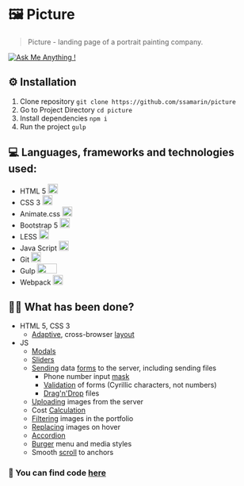 # 🖼 Picture

> Picture - landing page of a portrait painting company.

 [![Ask Me Anything !](https://img.shields.io/badge/Ask%20me-anything-1abc9c.svg)](https://t.me/ssamar1n) 

## ⚙️ Installation

1. Clone repository `git clone https://github.com/ssamarin/picture`
2. Go to Project Directory `cd picture`
3. Install dependencies `npm i`
4. Run the project `gulp`

## 💻 Languages, frameworks and technologies used:

- HTML 5 <img src="https://i.imgur.com/qO0PGIL.png" width="20" height="20">
- CSS 3 <img src="https://i.imgur.com/5hSV08Q.png" width="20" height="20">
- Animate.css <img src="https://i.imgur.com/NyQEtYp.png" width="20" height="20">
- Bootstrap 5 <img src="https://i.imgur.com/HUE1oeN.jpg" width="20" height="20">
- LESS <img src="https://i.imgur.com/l0nrAOT.png" width="20" height="20">
- Java Script <img src="https://i.imgur.com/STb3G3u.png" width="20" height="20">
- Git  <img src="https://i.imgur.com/UXAVdJg.png" width="20" height="20">
- Gulp <img src="https://i.imgur.com/O8oAo69.png" width="40" height="20">
- Webpack <img src="https://i.imgur.com/5vtemvH.png" width="20" height="20">

## 👨‍💻 What has been done?

+ HTML 5, CSS 3
    + [Adaptive](https://github.com/ssamarin/picture/blob/master/src/assets/less/main.less), cross-browser [layout](https://github.com/ssamarin/picture/blob/master/src/index.html)
+ JS
    + [Modals](https://github.com/ssamarin/picture/blob/master/src/js/modules/modals.js)
    + [Sliders](https://github.com/ssamarin/picture/blob/master/src/js/modules/sliders.js)
    + [Sending](https://github.com/ssamarin/picture/blob/master/src/js/services/requests.js) data [forms](https://github.com/ssamarin/picture/blob/master/src/js/modules/forms.js) to the server, including sending files
        + Phone number input [mask](https://github.com/ssamarin/picture/blob/master/src/js/modules/mask.js)
        + [Validation](https://github.com/ssamarin/picture/blob/master/src/js/modules/checkTextInputs.js) of forms (Cyrillic characters, not numbers)
        + [Drag'n'Drop](https://github.com/ssamarin/picture/blob/master/src/js/modules/drop.js) files
    + [Uploading](https://github.com/ssamarin/picture/blob/master/src/js/modules/showMoreStyles.js) images from the server
    + Cost [Calculation](https://github.com/ssamarin/picture/blob/master/src/js/modules/calc.js)
    + [Filtering](https://github.com/ssamarin/picture/blob/master/src/js/modules/filter.js) images in the portfolio
    + [Replacing](https://github.com/ssamarin/picture/blob/master/src/js/modules/pictureSize.js) images on hover
    + [Accordion](https://github.com/ssamarin/picture/blob/master/src/js/modules/accordion.js)
    + [Burger](https://github.com/ssamarin/picture/blob/master/src/js/modules/burger.js) menu and media styles
    + Smooth [scroll](https://github.com/ssamarin/picture/blob/master/src/js/modules/scrolling.js) to anchors

### 👋 You can find code [here](https://github.com/ssamarin/picture)